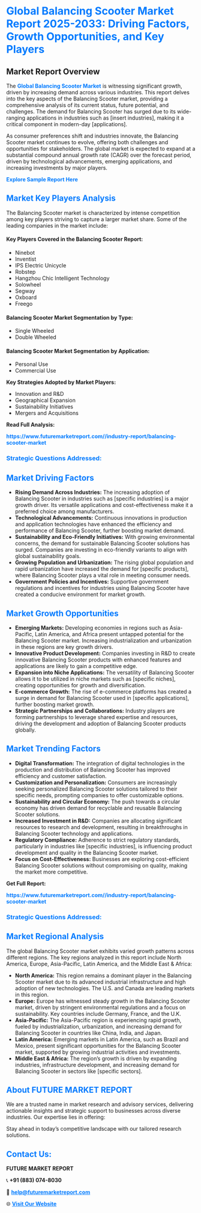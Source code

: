 <h1 style="color: #007BFF;">Global Balancing Scooter Market Report 2025-2033: Driving Factors, Growth Opportunities, and Key Players</h1>

<section id="overview">
<h2>Market Report Overview</h2>
<p>The <a href="https://www.futuremarketreport.com//industry-report/balancing-scooter-market" style="color: #007BFF; text-decoration: none;"><strong>Global Balancing Scooter Market</strong></a> is witnessing significant growth, driven by increasing demand across various industries. This report delves into the key aspects of the Balancing Scooter market, providing a comprehensive analysis of its current status, future potential, and challenges. The demand for Balancing Scooter has surged due to its wide-ranging applications in industries such as [insert industries], making it a critical component in modern-day [applications].</p>
<p>As consumer preferences shift and industries innovate, the Balancing Scooter market continues to evolve, offering both challenges and opportunities for stakeholders. The global market is expected to expand at a substantial compound annual growth rate (CAGR) over the forecast period, driven by technological advancements, emerging applications, and increasing investments by major players.</p>
</section>

<section id="overview">
<p><a href="https://www.futuremarketreport.com//request-sample/reportId=63985" style="color: #007BFF; text-decoration: none;"><strong>Explore Sample Report Here</strong></a></p>
</section>

<section id="key-players">
<h2 style="color: #007BFF;">Market Key Players Analysis</h2>
<p>The Balancing Scooter market is characterized by intense competition among key players striving to capture a larger market share. Some of the leading companies in the market include:</p>
<h4>Key Players Covered in the Balancing Scooter Report:</h4>
<ul><li>Ninebot</li><li>Inventist</li><li>IPS Electric Unicycle</li><li>Robstep</li><li>Hangzhou Chic Intelligent Technology</li><li>Solowheel</li><li>Segway</li><li>Oxboard</li><li>Freego</li></ul>
<h4>Balancing Scooter Market Segmentation by Type:</h4>
<ul><li>Single Wheeled</li><li>Double Wheeled</li></ul>

<h4>Balancing Scooter Market Segmentation by Application:</h4>
<ul><li>Personal Use</li><li>Commercial Use</li></ul>
<p><strong>Key Strategies Adopted by Market Players:</strong></p>
<ul>
<li>Innovation and R&D</li>
<li>Geographical Expansion</li>
<li>Sustainability Initiatives</li>
<li>Mergers and Acquisitions</li>
</ul>
</section>

<section>
<p><strong>Read Full Analysis: </strong></p><a href="https://www.futuremarketreport.com//industry-report/balancing-scooter-market" style="color: #007BFF; text-decoration: none;"><strong>https://www.futuremarketreport.com//industry-report/balancing-scooter-market</strong></a>
<h3 style="color: #007BFF;">Strategic Questions Addressed:</h3>
</section>

<section id="driving-factors">
<h2 style="color: #007BFF;">Market Driving Factors</h2>
<ul>
<li><strong>Rising Demand Across Industries:</strong> The increasing adoption of Balancing Scooter in industries such as [specific industries] is a major growth driver. Its versatile applications and cost-effectiveness make it a preferred choice among manufacturers.</li>
<li><strong>Technological Advancements:</strong> Continuous innovations in production and application technologies have enhanced the efficiency and performance of Balancing Scooter, further boosting market demand.</li>
<li><strong>Sustainability and Eco-Friendly Initiatives:</strong> With growing environmental concerns, the demand for sustainable Balancing Scooter solutions has surged. Companies are investing in eco-friendly variants to align with global sustainability goals.</li>
<li><strong>Growing Population and Urbanization:</strong> The rising global population and rapid urbanization have increased the demand for [specific products], where Balancing Scooter plays a vital role in meeting consumer needs.</li>
<li><strong>Government Policies and Incentives:</strong> Supportive government regulations and incentives for industries using Balancing Scooter have created a conducive environment for market growth.</li>
</ul>
</section>

<section id="growth-opportunities">
<h2 style="color: #007BFF;">Market Growth Opportunities</h2>
<ul>
<li><strong>Emerging Markets:</strong> Developing economies in regions such as Asia-Pacific, Latin America, and Africa present untapped potential for the Balancing Scooter market. Increasing industrialization and urbanization in these regions are key growth drivers.</li>
<li><strong>Innovative Product Development:</strong> Companies investing in R&D to create innovative Balancing Scooter products with enhanced features and applications are likely to gain a competitive edge.</li>
<li><strong>Expansion into Niche Applications:</strong> The versatility of Balancing Scooter allows it to be utilized in niche markets such as [specific niches], creating opportunities for growth and diversification.</li>
<li><strong>E-commerce Growth:</strong> The rise of e-commerce platforms has created a surge in demand for Balancing Scooter used in [specific applications], further boosting market growth.</li>
<li><strong>Strategic Partnerships and Collaborations:</strong> Industry players are forming partnerships to leverage shared expertise and resources, driving the development and adoption of Balancing Scooter products globally.</li>
</ul>
</section>

<section id="trending-factors">
<h2 style="color: #007BFF;">Market Trending Factors</h2>
<ul>
<li><strong>Digital Transformation:</strong> The integration of digital technologies in the production and distribution of Balancing Scooter has improved efficiency and customer satisfaction.</li>
<li><strong>Customization and Personalization:</strong> Consumers are increasingly seeking personalized Balancing Scooter solutions tailored to their specific needs, prompting companies to offer customizable options.</li>
<li><strong>Sustainability and Circular Economy:</strong> The push towards a circular economy has driven demand for recyclable and reusable Balancing Scooter solutions.</li>
<li><strong>Increased Investment in R&D:</strong> Companies are allocating significant resources to research and development, resulting in breakthroughs in Balancing Scooter technology and applications.</li>
<li><strong>Regulatory Compliance:</strong> Adherence to strict regulatory standards, particularly in industries like [specific industries], is influencing product development and quality in the Balancing Scooter market.</li>
<li><strong>Focus on Cost-Effectiveness:</strong> Businesses are exploring cost-efficient Balancing Scooter solutions without compromising on quality, making the market more competitive.</li>
</ul>
</section>

<section>
<p><strong>Get Full Report: </strong></p><a href="https://www.futuremarketreport.com//industry-report/balancing-scooter-market" style="color: #007BFF; text-decoration: none;"><strong>https://www.futuremarketreport.com//industry-report/balancing-scooter-market</strong></a>
<h3 style="color: #007BFF;">Strategic Questions Addressed:</h3>
</section>


<section id="regional-analysis">
<h2 style="color: #007BFF;">Market Regional Analysis</h2>
<p>The global Balancing Scooter market exhibits varied growth patterns across different regions. The key regions analyzed in this report include North America, Europe, Asia-Pacific, Latin America, and the Middle East & Africa:</p>
<ul>
<li><strong>North America:</strong> This region remains a dominant player in the Balancing Scooter market due to its advanced industrial infrastructure and high adoption of new technologies. The U.S. and Canada are leading markets in this region.</li>
<li><strong>Europe:</strong> Europe has witnessed steady growth in the Balancing Scooter market, driven by stringent environmental regulations and a focus on sustainability. Key countries include Germany, France, and the U.K.</li>
<li><strong>Asia-Pacific:</strong> The Asia-Pacific region is experiencing rapid growth, fueled by industrialization, urbanization, and increasing demand for Balancing Scooter in countries like China, India, and Japan.</li>
<li><strong>Latin America:</strong> Emerging markets in Latin America, such as Brazil and Mexico, present significant opportunities for the Balancing Scooter market, supported by growing industrial activities and investments.</li>
<li><strong>Middle East & Africa:</strong> The region’s growth is driven by expanding industries, infrastructure development, and increasing demand for Balancing Scooter in sectors like [specific sectors].</li>
</ul>
</section>

<footer>
<h2 style="color: #007BFF;">About FUTURE MARKET REPORT</h2>
<p>We are a trusted name in market research and advisory services, delivering actionable insights and strategic support to businesses across diverse industries. Our expertise lies in offering:</p>

<p>Stay ahead in today’s competitive landscape with our tailored research solutions.</p>

<h2 style="color: #007BFF;">Contact Us:</h2>
<p><strong>FUTURE MARKET REPORT</strong></p>
<p>📞 <strong>+91 (883) 074-8030</strong></p>
<p>📧 <strong><a href="mailto:help@futuremarketreport.com" style="color: #007BFF;">help@futuremarketreport.com</a></strong></p>
<p>🌐 <strong><a href="https://www.futuremarketreport.com/" style="color: #007BFF;">Visit Our Website</a></strong></p>
</footer>